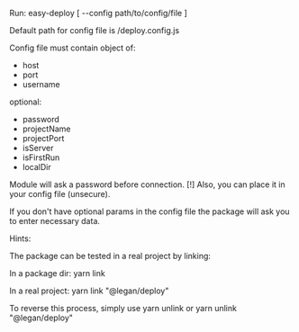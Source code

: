 Run: easy-deploy [ --config path/to/config/file ]

Default path for config file is /deploy.config.js 

Config file must contain object of:
- host
- port
- username

optional:
- password
- projectName
- projectPort
- isServer
- isFirstRun
- localDir

Module will ask a password before connection. [!] Also, you can place it in your config file (unsecure).

If you don't have optional params in the config file the package will ask you to enter necessary data.

Hints:

The package can be tested in a real project by linking:

In a package dir: yarn link

In a real project: yarn link "@legan/deploy"

To reverse this process, simply use yarn unlink or yarn unlink "@legan/deploy"
